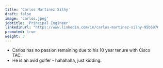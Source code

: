 ```yaml
---
title: 'Carlos Martinez Silhy'
draft: false
image: 'carlos.jpeg'
jobtitle: 'Principal Engineer'
linkedinurl: "https://www.linkedin.com/in/carlos-martinez-silhy-95b6976a/"
promoted: true
weight: 3
---
```


- Carlos has no passion remaining due to his 10 year tenure with Cisco TAC.
- He is an avid golfer - hahahaha, just kidding.